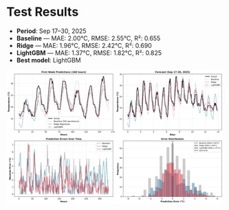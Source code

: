 # Test Results

- **Period**: Sep 17–30, 2025
- **Baseline** — MAE: 2.00°C, RMSE: 2.55°C, R²: 0.655
- **Ridge** — MAE: 1.96°C, RMSE: 2.42°C, R²: 0.690
- **LightGBM** — MAE: 1.37°C, RMSE: 1.82°C, R²: 0.825
- **Best model**: LightGBM

![Predictions and Errors](test_results.png)